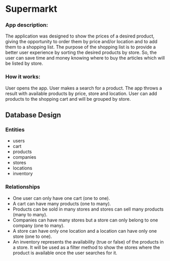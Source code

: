# Supermarkt

<h3>App description:</h3>
<p>
  The application was designed to show the prices of a desired product, giving the opportunity to order them by price
  and/or location and to add them to a shopping list. The purpose of the shopping list is to provide a better user
  experience by sorting the desired products by store. So, the user can save time and money knowing where to buy the
  articles which will be listed by store.
</p>
<h3>How it works:</h3>
<p>
  User opens the app. User makes a search for a product. The app throws a result with available products by price,
  store and location. User can add products to the shopping cart and will be grouped by store.
</p>

<h2>Database Design</h2>

<h3>Entities</h3>
<ul>
  <li>users</li>
  <li>cart</li>
  <li>products</li>
  <li>companies</li>
  <li>stores</li>
  <li>locations</li>
  <li>inventory</li>
</ul>
<h3>
  Relationships
</h3>
<ul>
  <li>One user can only have one cart (one to one).</li>
  <li>A cart can have many products (one to many).</li>
  <li>Products can be sold in many stores and stores can sell many products (many to many).</li>
  <li>Companies can have many stores but a store can only belong to one company (one to many).</li>
  <li>A store can have only one location and a location can have only one store (one to one).</li>
  <li>An inventory represents the availability (true or false) of the products in a store.
    It will be used as a filter method to show the stores where the product is available once the user searches for it.
  </li>
</ul>
